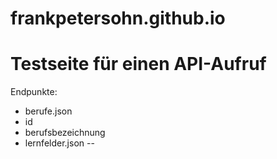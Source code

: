 # frankpetersohn.github.io

# Testseite für einen API-Aufruf

Endpunkte: 
- berufe.json
- id
- berufsbezeichnung
- lernfelder.json
-- 
